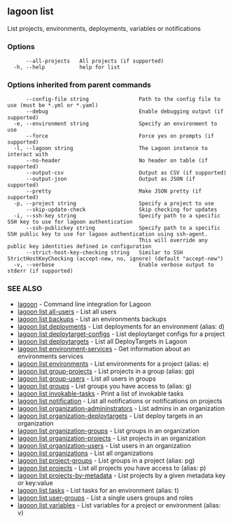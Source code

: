 ## lagoon list

List projects, environments, deployments, variables or notifications

### Options

```
      --all-projects   All projects (if supported)
  -h, --help           help for list
```

### Options inherited from parent commands

```
      --config-file string                Path to the config file to use (must be *.yml or *.yaml)
      --debug                             Enable debugging output (if supported)
  -e, --environment string                Specify an environment to use
      --force                             Force yes on prompts (if supported)
  -l, --lagoon string                     The Lagoon instance to interact with
      --no-header                         No header on table (if supported)
      --output-csv                        Output as CSV (if supported)
      --output-json                       Output as JSON (if supported)
      --pretty                            Make JSON pretty (if supported)
  -p, --project string                    Specify a project to use
      --skip-update-check                 Skip checking for updates
  -i, --ssh-key string                    Specify path to a specific SSH key to use for lagoon authentication
      --ssh-publickey string              Specify path to a specific SSH public key to use for lagoon authentication using ssh-agent.
                                          This will override any public key identities defined in configuration
      --strict-host-key-checking string   Similar to SSH StrictHostKeyChecking (accept-new, no, ignore) (default "accept-new")
  -v, --verbose                           Enable verbose output to stderr (if supported)
```

### SEE ALSO

* [lagoon](lagoon.md)	 - Command line integration for Lagoon
* [lagoon list all-users](lagoon_list_all-users.md)	 - List all users
* [lagoon list backups](lagoon_list_backups.md)	 - List an environments backups
* [lagoon list deployments](lagoon_list_deployments.md)	 - List deployments for an environment (alias: d)
* [lagoon list deploytarget-configs](lagoon_list_deploytarget-configs.md)	 - List deploytarget configs for a project
* [lagoon list deploytargets](lagoon_list_deploytargets.md)	 - List all DeployTargets in Lagoon
* [lagoon list environment-services](lagoon_list_environment-services.md)	 - Get information about an environments services
* [lagoon list environments](lagoon_list_environments.md)	 - List environments for a project (alias: e)
* [lagoon list group-projects](lagoon_list_group-projects.md)	 - List projects in a group (alias: gp)
* [lagoon list group-users](lagoon_list_group-users.md)	 - List all users in groups
* [lagoon list groups](lagoon_list_groups.md)	 - List groups you have access to (alias: g)
* [lagoon list invokable-tasks](lagoon_list_invokable-tasks.md)	 - Print a list of invokable tasks
* [lagoon list notification](lagoon_list_notification.md)	 - List all notifications or notifications on projects
* [lagoon list organization-admininstrators](lagoon_list_organization-admininstrators.md)	 - List admins in an organization
* [lagoon list organization-deploytargets](lagoon_list_organization-deploytargets.md)	 - List deploy targets in an organization
* [lagoon list organization-groups](lagoon_list_organization-groups.md)	 - List groups in an organization
* [lagoon list organization-projects](lagoon_list_organization-projects.md)	 - List projects in an organization
* [lagoon list organization-users](lagoon_list_organization-users.md)	 - List users in an organization
* [lagoon list organizations](lagoon_list_organizations.md)	 - List all organizations
* [lagoon list project-groups](lagoon_list_project-groups.md)	 - List groups in a project (alias: pg)
* [lagoon list projects](lagoon_list_projects.md)	 - List all projects you have access to (alias: p)
* [lagoon list projects-by-metadata](lagoon_list_projects-by-metadata.md)	 - List projects by a given metadata key or key:value
* [lagoon list tasks](lagoon_list_tasks.md)	 - List tasks for an environment (alias: t)
* [lagoon list user-groups](lagoon_list_user-groups.md)	 - List a single users groups and roles
* [lagoon list variables](lagoon_list_variables.md)	 - List variables for a project or environment (alias: v)

